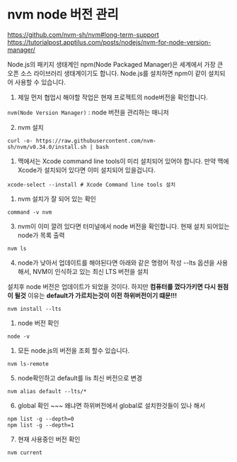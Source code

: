 # nvm node 버전 관리

https://github.com/nvm-sh/nvm#long-term-support
https://tutorialpost.apptilus.com/posts/nodejs/nvm-for-node-version-manager/

Node.js의 패키지 생태계인 npm(Node Packaged Manager)은 세계에서 가장 큰 오픈 소스 라이브러리 생태계이기도 합니다.
Node.js를 설치하면 npm이 같이 설치되어 사용할 수 있습니다.

1. 제일 먼저 협업시 해야할 작업은 현재 프로젝트의 node버전을 확인합니다.

`nvm(Node Version Manager)` : node 버전을 관리하는 매니저

2. nvm 설치

```
curl -o- https://raw.githubusercontent.com/nvm-sh/nvm/v0.34.0/install.sh | bash
```

1. 맥에서는 Xcode command line tools이 미리 설치되어 있어야 합니다. 만약 맥에 Xcode가 설치되어 있다면 이미 설치되어 있을겁니다.

```
xcode-select --install # Xcode Command line tools 설치
```

1. nvm 설치가 잘 되어 있는 확인

```
command -v nvm
```

3. nvm이 이미 깔려 있다면 터미널에서 node 버전을 확인합니다.
   현재 설치 되어있는 node가 목록 출력

```
nvm ls
```

4. node가 낮아서 업데이트를 해야된다면 아래와 같은 명령어 작성
   --lts 옵션을 사용해서, NVM이 인식하고 있는 최신 LTS 버전을 설치

설치후 node 버전은 업데이트가 되었을 것이다. 하지만 **컴퓨터를 껐다가키면 다시 원점이 될것** 이유는 **default가 가르치는것이 이전 하위버전이기 떄문!!!**

```
nvm install --lts
```

1. node 버전 확인

```
node -v
```

1. 모든 node.js의 버전을 조회 할수 있습니다.

```
nvm ls-remote
```

5. node확인하고 default를 lis 최신 버전으로 변경

```
nvm alias default --lts/*
```

6. global 확인 ~~~ 왜냐면 하위버전에서 global로 설치한것들이 있나 해서

```
npm list -g --depth=0
npm list -g --depth=1
```

7. 현재 사용중인 버전 확인

```
nvm current
```
